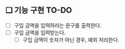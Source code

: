 ## ❏ 기능 구현 TO-DO

- [ ]  구입 금액을 입력하라는 문구를 출력한다.
- [ ]  구입 금액을 입력받는다.
    - [ ]  구입 금액이 숫자가 아닌 경우, 예외 처리한다.